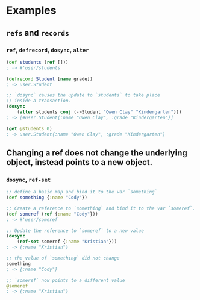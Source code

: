 # Examples

## `refs` and `records`

### `ref`, `defrecord`, `dosync`, `alter`

```clj
(def students (ref []))
; -> #'user/students

(defrecord Student [name grade])
; -> user.Student

;; `dosync` causes the update to `students` to take place
;; inside a transaction.
(dosync
    (alter students conj (->Student "Owen Clay" "Kindergarten")))
; -> [#user.Student{:name "Owen Clay", :grade "Kindergarten"}]

(get @students 0)
; -> user.Student{:name "Owen Clay", :grade "Kindergarten"}
```

## Changing a ref does not change the underlying object, instead points to a new object.

### `dosync`, `ref-set`

```clj
;; define a basic map and bind it to the var `something`
(def something {:name "Cody"})

;; Create a reference to `something` and bind it to the var `someref`.
(def someref (ref {:name "Cody"}))
; -> #'user/someref

;; Update the reference to `someref` to a new value
(dosync
    (ref-set someref {:name "Kristian"}))
; -> {:name "Kristian"}

;; the value of `something` did not change
something
; -> {:name "Cody"}

;; `someref` now points to a different value
@someref
; -> {:name "Kristian"}
```
